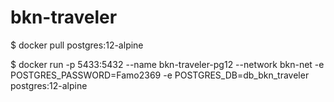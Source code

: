 # bkn-traveler

$ docker pull postgres:12-alpine 

$ docker run -p 5433:5432 --name bkn-traveler-pg12 --network bkn-net -e POSTGRES_PASSWORD=Famo2369 -e POSTGRES_DB=db_bkn_traveler postgres:12-alpine
